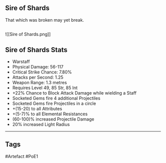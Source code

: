 ## Sire of Shards
That which was broken may yet break.
##
![[Sire of Shards.png]]
## Sire of Shards Stats
- Warstaff
- Physical Damage: 56-117
- Critical Strike Chance: 7.80%
- Attacks per Second: 1.25
- Weapon Range: 1.3 metres
- Requires Level 49, 85 Str, 85 Int
- +22% Chance to Block Attack Damage while wielding a Staff
- Socketed Gems fire 4 additional Projectiles
- Socketed Gems fire Projectiles in a circle
- +(15-20) to all Attributes
- +(5-7)% to all Elemental Resistances
- (60-100)% increased Projectile Damage
- 20% increased Light Radius


---
## Tags
#Artefact
#PoE1